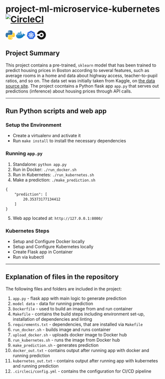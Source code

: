 # project-ml-microservice-kubernetes [![CircleCI](https://circleci.com/gh/JoannaSprottHome/project-ml-microservice-kubernetes.svg?style=shield)](https://app.circleci.com/pipelines/github/JoannaSprottHome/project-ml-microservice-kubernetes) 

<p float="left">
  <img src="images/python-icon-2.jpeg" width="30" />
  <img src="images/docker-icon2.jpeg" width="30" /> 
  <img src="images/kubernetes-icon-2.png" width="30" />
  <img src="images/circle-ci-icon-2.png" width="30" />
</p>

## Project Summary  

This project contains a pre-trained, `sklearn` model that has been trained to predict housing prices in Boston according to several features, such as average rooms in a home and data about highway access, teacher-to-pupil ratios, and so on. The data set was initially taken from Kaggle, on [the data source site](https://www.kaggle.com/c/boston-housing). The project cocntains a Python flask app `app.py` that serves out predictions (inference) about housing prices through API calls. 

---   

## Run Python scripts and web app

### Setup the Environment

* Create a virtualenv and activate it
* Run `make install` to install the necessary dependencies

### Running `app.py`

1. Standalone:  `python app.py`
2. Run in Docker:  `./run_docker.sh`
3. Run in Kubernetes:  `./run_kubernetes.sh`
4. Make a prediction: `./make_prediction.sh`
```Port: 8000
{
    "prediction": [
        20.35373177134412
    ]
}
```
5. Web app located at: `http://127.0.0.1:8000/`

### Kubernetes Steps

* Setup and Configure Docker locally
* Setup and Configure Kubernetes locally
* Create Flask app in Container
* Run via kubectl
--- 

## Explanation of files in the repository

The following files and folders are included in the project:

1. `app.py` - flask app with main logic to generate prediction
2. `model data` - data for running prediction
3. `Dockerfile` - used to build an image from and run container
4. `Makefile` - contains the build steps including environment set-up, installation of dependencies and linting
5. `requirements.txt` - dependencies, that are installed via `Makefile`
6. `run_docker.sh` - builds image and runs container
7. `upload_docker.sh` - uploads docker image to Docker hub
8. `run_kubernetes.sh` - runs the image from Docker hub
9. `make_prediction.sh` - generates prediction
10. `docker_out.txt` - contains output after running app with docker and running prediction
11. `kubernetes_out.txt` - contains output after running app with kubernetes and running prediction
12. `.circleci/config.yml` - contains the configuration for CI/CD pipeline
